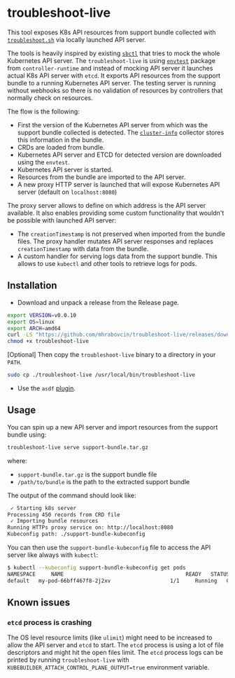 # troubleshoot-live

This tool exposes K8s API resources from support bundle collected with [`troubleshoot.sh`](https://troubleshoot.sh) via locally launched API server.

The tools is heavily inspired by existing [`sbctl`](https://github.com/replicatedhq/sbctl) that tries to mock the whole Kubernetes API server. The `troubleshoot-live` is using [`envtest`](https://pkg.go.dev/sigs.k8s.io/controller-runtime/pkg/envtest) package from `controller-runtime` and instead of mocking API server it launches actual K8s API server with `etcd`. It exports API resources from the support bundle to a running Kubernetes API server. The testing server is running without webhooks so there is no validation of resources by controllers that normally check on resources.

The flow is the following:

- First the version of the Kubernetes API server from which was the support bundle collected is detected. The [`cluster-info`](https://troubleshoot.sh/docs/collect/cluster-info/) collector stores this information in the bundle.
- CRDs are loaded from bundle.
- Kubernetes API server and ETCD for detected version are downloaded using the `envtest`.
- Kubernetes API server is started.
- Resources from the bundle are imported to the API server.
- A new proxy HTTP server is launched that will expose Kubernetes API server (default on `localhost:8080`)

The proxy server allows to define on which address is the API server available. It also enables providing some custom functionality that wouldn't be possible with launched API server:

- The `creationTimestamp` is not preserved when imported from the bundle files. The proxy handler mutates API server responses and replaces `creationTimestamp` with data from the bundle.
- A custom handler for serving logs data from the support bundle. This allows to use `kubectl` and other tools to retrieve logs for pods.

## Installation

- Download and unpack a release from the Release page.

```bash
export VERSION=v0.0.10
export OS=linux
export ARCH=amd64
curl -LS "https://github.com/mhrabovcin/troubleshoot-live/releases/download/${VERSION}/troubleshoot-live_${VERSION}_${OS}_${ARCH}.tar.gz" | tar -zxvf -
chmod +x troubleshoot-live
```

[Optional] Then copy the `troubleshoot-live` binary to a directory in your `PATH`.

```bash
sudo cp ./troubleshoot-live /usr/local/bin/troubleshoot-live
```

- Use the `asdf` [plugin](https://github.com/adyatlov/asdf-troubleshoot-live).

## Usage

You can spin up a new API server and import resources from the support bundle using:

```bash
troubleshoot-live serve support-bundle.tar.gz
```

where:

- `support-bundle.tar.gz` is the support bundle file
- `/path/to/bundle` is the path to the extracted support bundle

The output of the command should look like:

```bash
 ✓ Starting k8s server
Processing 450 records from CRD file
 ✓ Importing bundle resources
Running HTTPs proxy service on: http://localhost:8080
Kubeconfig path: ./support-bundle-kubeconfig
```

You can then use the `support-bundle-kubeconfig` file to access the API server like always with `kubectl`:

```bash
$ kubectl --kubeconfig support-bundle-kubeconfig get pods
NAMESPACE     NAME                                       READY   STATUS    RESTARTS   AGE
default   my-pod-66bff467f8-2j2xv                   1/1     Running   0          2m
```

## Known issues

### `etcd` process is crashing

The OS level resource limits (like `ulimit`) might need to be increased to allow the API server and `etcd` to start. The `etcd` process is using a lot of file descriptors and might hit the open files limit. The `etcd` process logs can be printed by running `troubleshoot-live` with `KUBEBUILDER_ATTACH_CONTROL_PLANE_OUTPUT=true` environment variable.
